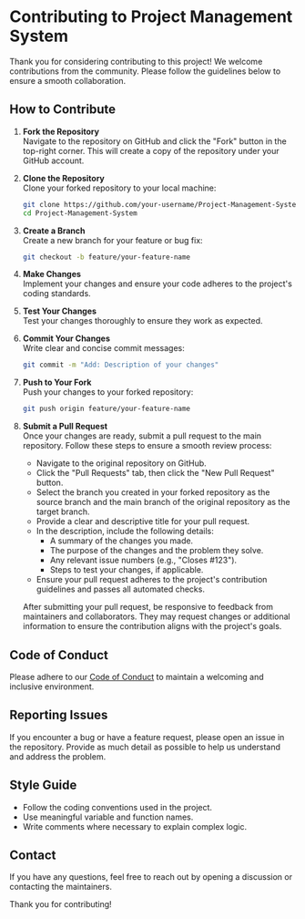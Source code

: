 # Contributing to Project Management System

Thank you for considering contributing to this project! We welcome contributions from the community. Please follow the guidelines below to ensure a smooth collaboration.

## How to Contribute

1. **Fork the Repository**  
    Navigate to the repository on GitHub and click the "Fork" button in the top-right corner. This will create a copy of the repository under your GitHub account.

2. **Clone the Repository**  
    Clone your forked repository to your local machine:
    ```bash
    git clone https://github.com/your-username/Project-Management-System.git
    cd Project-Management-System
    ```

3. **Create a Branch**  
    Create a new branch for your feature or bug fix:
    ```bash
    git checkout -b feature/your-feature-name
    ```

4. **Make Changes**  
    Implement your changes and ensure your code adheres to the project's coding standards.

5. **Test Your Changes**  
    Test your changes thoroughly to ensure they work as expected.

6. **Commit Your Changes**  
    Write clear and concise commit messages:
    ```bash
    git commit -m "Add: Description of your changes"
    ```

7. **Push to Your Fork**  
    Push your changes to your forked repository:
    ```bash
    git push origin feature/your-feature-name
    ```

8. **Submit a Pull Request**  
    Once your changes are ready, submit a pull request to the main repository. Follow these steps to ensure a smooth review process:  
    - Navigate to the original repository on GitHub.  
    - Click the "Pull Requests" tab, then click the "New Pull Request" button.  
    - Select the branch you created in your forked repository as the source branch and the main branch of the original repository as the target branch.  
    - Provide a clear and descriptive title for your pull request.  
    - In the description, include the following details:  
        - A summary of the changes you made.  
        - The purpose of the changes and the problem they solve.  
        - Any relevant issue numbers (e.g., "Closes #123").  
        - Steps to test your changes, if applicable.  
    - Ensure your pull request adheres to the project's contribution guidelines and passes all automated checks.  

    After submitting your pull request, be responsive to feedback from maintainers and collaborators. They may request changes or additional information to ensure the contribution aligns with the project's goals.

## Code of Conduct

Please adhere to our [Code of Conduct](CODE_OF_CONDUCT.md) to maintain a welcoming and inclusive environment.

## Reporting Issues

If you encounter a bug or have a feature request, please open an issue in the repository. Provide as much detail as possible to help us understand and address the problem.

## Style Guide

- Follow the coding conventions used in the project.
- Use meaningful variable and function names.
- Write comments where necessary to explain complex logic.

## Contact

If you have any questions, feel free to reach out by opening a discussion or contacting the maintainers.

Thank you for contributing!